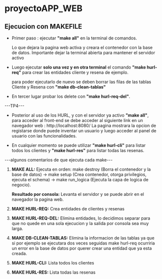 # proyectoAPP_WEB

## Ejecucion con MAKEFILE

* Primer paso : ejecutar **"make all"** en la terminal de comandos.

    Lo que dejara la pagina web activa y creara el contenedor con la base de datos. Importante dejar la terminal abierta para mantener el servidor activo

* Luego ejecutar **solo una vez y en otra terminal** el comando **"make hurl-req"** para crear las entidades cliente y resena de ejemplo.
    
    para poder ejecutarlo de nuevo se deben borrar las filas de las tablas Cliente y Resena con **"make db-clean-tablas"**

* En tercer lugar probar los delete con **"make hurl-req-del"**. 

---TP4---

* Posterior al uso de los HURL, y con el servidor ya activo **"make all"**, para acceder al front-end se debe acceder al siguiente link en un navegador web : http://localhost:8080/ 
La pagina mostrara la opcion de registarse donde puede inventar un usuario y luego acceder al panel de usuario con las funcionalidades.

* En cualquier momento se puede utilizar **"make hurl-cli"** para listar todos los clientes y **"make hurl-res"** para listar todas las resenas.




---algunos comentarios de que ejecuta cada make---

1. **MAKE ALL:** Ejecuta en orden: make destroy (Borra el contenedor y la base de datos) -> make setup (Crea contenedor, otorga privilegios, ejecuta el schema) -> make run_logica (Ejecuta la capa de logica de negocio). 
 
    **Resultado por consola:** Levanta el servidor y se puede abrir en el navegador la pagina web. 

2. **MAKE HURL-REQ:** Crea entidades de clientes y resenas

3. **MAKE HURL-REQ-DEL:** Elimina entidades, lo decidimos separar para que no quede en una sola ejecucion y la salida por consola sea muy larga. 

4. **MAKE DB-CLEAN-TABLAS:** Elimina la informacion de las tablas ya que si por ejemplo se ejecutara dos veces seguidas make hurl-req ocurriria un error en la base de datos por querer crear una entidad que ya esta creada. 

5. **MAKE HURL-CLI:** Lista todos los clientes

6. **MAKE HURL-RES:** Lista todas las resenas


